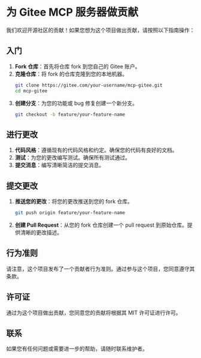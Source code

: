 # 为 Gitee MCP 服务器做贡献

我们欢迎开源社区的贡献！如果您想为这个项目做出贡献，请按照以下指南操作：

## 入门

1. **Fork 仓库**：首先将仓库 fork 到您自己的 Gitee 账户。
2. **克隆仓库**：将 fork 的仓库克隆到您的本地机器。
   ```bash
   git clone https://gitee.com/your-username/mcp-gitee.git
   cd mcp-gitee
   ```
3. **创建分支**：为您的功能或 bug 修复创建一个新分支。
   ```bash
   git checkout -b feature/your-feature-name
   ```

## 进行更改

1. **代码风格**：遵循现有的代码风格和约定。确保您的代码有良好的文档。
2. **测试**：为您的更改编写测试。确保所有测试通过。
3. **提交消息**：编写清晰简洁的提交消息。

## 提交更改

1. **推送您的更改**：将您的更改推送到您的 fork 仓库。
   ```bash
   git push origin feature/your-feature-name
   ```
2. **创建 Pull Request**：从您的 fork 仓库创建一个 pull request 到原始仓库。提供清晰的更改描述。

## 行为准则

请注意，这个项目发布了一个贡献者行为准则。通过参与这个项目，您同意遵守其条款。

## 许可证

通过为这个项目做出贡献，您同意您的贡献将根据其 MIT 许可证进行许可。

## 联系

如果您有任何问题或需要进一步的帮助，请随时联系维护者。
